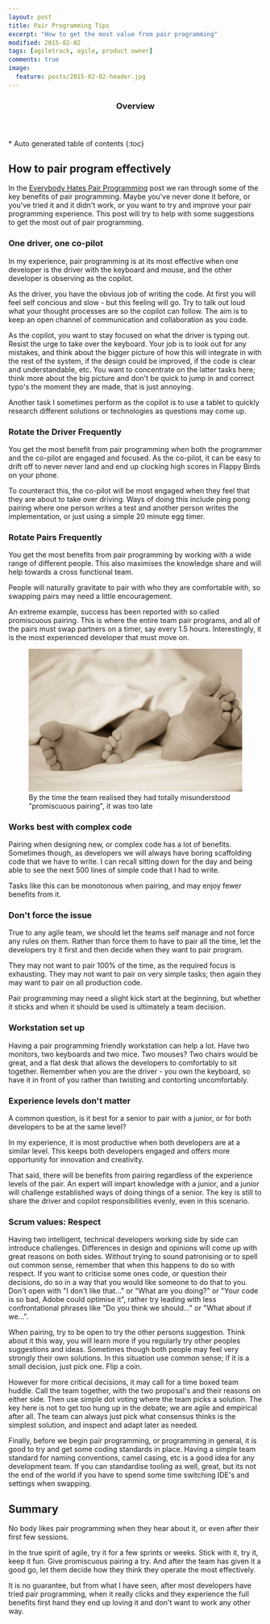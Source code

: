 ```yaml
---
layout: post
title: Pair Programming Tips
excerpt: "How to get the most value from pair programming"
modified: 2015-02-02
tags: [agiletrack, agile, product owner]
comments: true
image:
  feature: posts/2015-02-02-header.jpg
---
```


<section id="table-of-contents" class="toc">
  <header>
    <h3>Overview</h3>
  </header>
<div id="drawer" markdown="1">
*  Auto generated table of contents
{:toc}
</div>
</section><!-- /#table-of-contents -->

## How to pair program effectively

In the <a href="../pair-programming">Everybody Hates Pair Programming</a> post we ran through some of the key benefits of pair programming.  Maybe you've never done it before, or you've tried it and it didn't work, or you want to try and improve your pair programming experience.  This post will try to help with some suggestions to get the most out of pair programming.

### One driver, one co-pilot

In my experience, pair programming is at its most effective when one developer is the driver with the keyboard and mouse, and the other developer is observing as the copilot.

As the driver, you have the obvious job of writing the code.  At first you will feel self concious and slow - but this feeling will go.  Try to talk out loud what your thought processes are so the copilot can follow.  The aim is to keep an open channel of communication and collaboration as you code.

As the copilot, you want to stay focused on what the driver is typing out.  Resist the urge to take over the keyboard.  Your job is to look out for any mistakes, and think about the bigger picture of how this will integrate in with the rest of the system, if the design could be improved, if the code is clear and understandable, etc.  You want to concentrate on the latter tasks here; think more about the big picture and don't be quick to jump in and correct typo's the moment they are made, that is just annoying.

Another task I sometimes perform as the copilot is to use a tablet to quickly research different solutions or technologies as questions may come up.

### Rotate the Driver Frequently

You get the most benefit from pair programming when both the programmer and the co-pilot are engaged and focused.  As the co-pilot, it can be easy to drift off to never never land and end up clocking high scores in Flappy Birds on your phone.

To counteract this, the co-pilot will be most engaged when they feel that they are about to take over driving.  Ways of doing this include ping pong pairing where one person writes a test and another person writes the implementation, or just using a simple 20 minute egg timer.

### Rotate Pairs Frequently

You get the most benefits from pair programming by working with a wide range of different people.  This also maximises the knowledge share and will help towards a cross functional team.

People will naturally gravitate to pair with who they are comfortable with, so swapping pairs may need a little encouragement.

An extreme example, success has been reported with so called promiscuous pairing.  This is where the entire team pair programs, and all of the pairs must swap partners on a timer, say every 1.5 hours.  Interestingly, it is the most experienced developer that must move on.

<figure>
<img src="../images/posts/2015-02-02-promiscuous.jpg">
<figcaption>By the time the team realised they had totally misunderstood "promiscuous pairing", it was too late</figcaption>
</figure>

### Works best with complex code

Pairing when designing new, or complex code has a lot of benefits.  Sometimes though, as developers we will always have boring scaffolding code that we have to write.  I can recall sitting down for the day and being able to see the next 500 lines of simple code that I had to write.

Tasks like this can be monotonous when pairing, and may enjoy fewer benefits from it.

### Don't force the issue

True to any agile team, we should let the teams self manage and not force any rules on them.  Rather than force them to have to pair all the time, let the developers try it first and then decide when they want to pair program.

They may not want to pair 100% of the time, as the required focus is exhausting.  They may not want to pair on very simple tasks; then again they may want to pair on all production code.

Pair programming may need a slight kick start at the beginning, but whether it sticks and when it should be used is ultimately a team decision.

### Workstation set up

Having a pair programming friendly workstation can help a lot.  Have two monitors, two keyboards and two mice.  Two mouses?  Two chairs would be great, and a flat desk that allows the developers to comfortably to sit together.  Remember when you are the driver - you own the keyboard, so have it in front of you rather than twisting and contorting uncomfortably.

### Experience levels don't matter

A common question, is it best for a senior to pair with a junior, or for both developers to be at the same level?

In my experience, it is most productive when both developers are at a similar level.  This keeps both developers engaged and offers more opportunity for innovation and creativity.

That said, there will be benefits from pairing regardless of the experience levels of the pair.  An expert will impart knowledge with a junior, and a junior will challenge established ways of doing things of a senior.  The key is still to share the driver and copilot responsibilities evenly, even in this scenario.

### Scrum values: Respect

Having two intelligent, technical developers working side by side can introduce challenges.  Differences in design and opinions will come up with great reasons on both sides.  Without trying to sound patronising or to spell out common sense, remember that when this happens to do so with respect.  If you want to criticise some ones code, or question their decisions, do so in a way that you would like someone to do that to you.  Don't open with "I don't like that..." or "What are you doing?" or "Your code is so bad, Adobe could optimise it", rather try leading with less confrontational phrases like "Do you think we should..." or "What about if we...".

When pairing, try to be open to try the other persons suggestion.  Think about it this way, you will learn more if you regularly try other peoples suggestions and ideas.  Sometimes though both people may feel very strongly their own solutions.  In this situation use common sense; if it is a small decision, just pick one.  Flip a coin.

However for more critical decisions, it may call for a time boxed team huddle.  Call the team together, with the two proposal's and their reasons on either side.  Then use simple dot voting where the team picks a solution.  The key here is not to get too hung up in the debate; we are agile and empirical after all.  The team can always just pick what consensus thinks is the simplest solution, and inspect and adapt later as needed.

Finally, before we begin pair programming, or programming in general, it is good to try and get some coding standards in place.  Having a simple team standard for naming conventions, camel casing, etc is a good idea for any development team.  If you can standardise tooling as well, great, but its not the end of the world if you have to spend some time switching IDE's and settings when swapping.

## Summary

No body likes pair programming when they hear about it, or even after their first few sessions.

In the true spirit of agile, try it for a few sprints or weeks.  Stick with it, try it, keep it fun.  Give promiscuous pairing a try.  And after the team has given it a good go, let them decide how they think they operate the most effectively.

It is no guarantee, but from what I have seen, after most developers have tried pair programming, when it really clicks and they experience the full benefits first hand they end up loving it and don't want to work any other way.